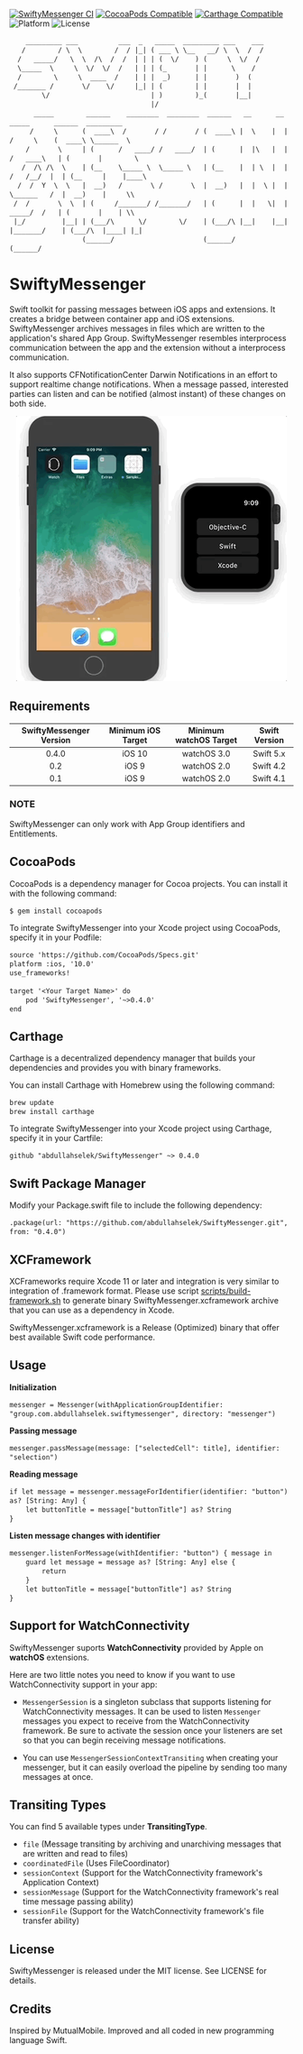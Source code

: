 [![SwiftyMessenger CI](https://github.com/abdullahselek/SwiftyMessenger/workflows/SwiftyMessenger%20CI/badge.svg)](https://github.com/abdullahselek/SwiftyMessenger/actions)
[![CocoaPods Compatible](https://img.shields.io/cocoapods/v/SwiftyMessenger.svg)](http://cocoapods.org/pods/SwiftyMessenger)
[![Carthage Compatible](https://img.shields.io/badge/Carthage-compatible-4BC51D.svg?style=flat)](https://github.com/Carthage/Carthage)
![Platform](https://img.shields.io/cocoapods/p/SwiftyMessenger.svg?style=flat)
![License](https://img.shields.io/dub/l/vibe-d.svg)

```
    _________ ___          ___  _   _____  _________ ___    ___
   /        / \  \        /  / |_| ( ___ \ \__   __/ \  \  /  /
  /   _____/   \  \  /\  /  /  | | | (  \/    ) (     \  \/  /
  \_____  \     \  \/  \/  /   | | | (_       | |      \    /
  /        \     \  ____  /    | | |  _)      | |       )  (
 /_______ /       \/    \/     |_| | (        | |       |  |
        \/                         | )        )_(       |__|
                                   |/
      _____        ______    ________  ________  ______   __      __     _____      ______  _________
     /     \      (  ____\  /       / /       / (  ____\ |  \    |  |   /     \    (  ____\ \______  \
    /       \     | (      /   ____/ /   ____/  | (      |  |\   |  |  /   ____\   | (       |        \
   /  /\ /\  \    | (__    \_____ \  \_____ \   | (__    |  | \  |  | /   /__/  |  | (__     |    |____\
  /  /  Y  \  \   |  __)   /       \ /       \  |  __)   |  |  \ |  | \______   /  |  __)    |     \\
 /  /       \  \  | (     /_______/ /_______/   | (      |  |   \|  |  _____/  /   | (       |    | \\
 |_/         |__| | (___/\      \/        \/    | (___/\ |__|    |__| |_______/    | (___/\  |____| |_|
                  (______/                      (______/                           (______/
```

# SwiftyMessenger

Swift toolkit for passing messages between iOS apps and extensions. It creates a bridge between container app and iOS extensions. SwiftyMessenger archives messages in files which are written to the application's shared App Group. SwiftyMessenger resembles interprocess communication between the app and the extension without a interprocess communication.

It also supports CFNotificationCenter Darwin Notifications in an effort to support realtime change notifications. When a message passed, interested parties can listen and can be notified (almost instant) of these changes on both side.

<p align="center">
	<img src="Resources/SwiftyMessenger.gif") alt="Sample App"/>
</p>

## Requirements

| SwiftyMessenger Version | Minimum iOS Target | Minimum watchOS Target | Swift Version |
|:--------------------:|:---------------------------:|:---------------------------:|:--------------------:|
| 0.4.0 | iOS 10 | watchOS 3.0 | Swift 5.x |
| 0.2 | iOS 9 | watchOS 2.0 | Swift 4.2 |
| 0.1 | iOS 9 | watchOS 2.0 | Swift 4.1 |

### NOTE

SwiftyMessenger can only work with App Group identifiers and Entitlements.

## CocoaPods

CocoaPods is a dependency manager for Cocoa projects. You can install it with the following command:
```
$ gem install cocoapods
```

To integrate SwiftyMessenger into your Xcode project using CocoaPods, specify it in your Podfile:
```
source 'https://github.com/CocoaPods/Specs.git'
platform :ios, '10.0'
use_frameworks!

target '<Your Target Name>' do
	pod 'SwiftyMessenger', '~>0.4.0'
end
```

## Carthage

Carthage is a decentralized dependency manager that builds your dependencies and provides you with binary frameworks.

You can install Carthage with Homebrew using the following command:

```
brew update
brew install carthage
```

To integrate SwiftyMessenger into your Xcode project using Carthage, specify it in your Cartfile:

```
github "abdullahselek/SwiftyMessenger" ~> 0.4.0
```

## Swift Package Manager

Modify your Package.swift file to include the following dependency:

```
.package(url: "https://github.com/abdullahselek/SwiftyMessenger.git", from: "0.4.0")
```

## XCFramework

XCFrameworks require Xcode 11 or later and integration is very similar to integration of .framework format. Please use script [scripts/build-framework.sh](scripts/build-framework.sh) to generate binary SwiftyMessenger.xcframework archive that you can use as a dependency in Xcode.

SwiftyMessenger.xcframework is a Release (Optimized) binary that offer best available Swift code performance.

## Usage

**Initialization**

```
messenger = Messenger(withApplicationGroupIdentifier: "group.com.abdullahselek.swiftymessenger", directory: "messenger")
```

**Passing message**

```
messenger.passMessage(message: ["selectedCell": title], identifier: "selection")
```

**Reading message**

```
if let message = messenger.messageForIdentifier(identifier: "button") as? [String: Any] {
	let buttonTitle = message["buttonTitle"] as? String
}
```

**Listen message changes with identifier**

```
messenger.listenForMessage(withIdentifier: "button") { message in
    guard let message = message as? [String: Any] else {
        return
    }
    let buttonTitle = message["buttonTitle"] as? String
}
```

## Support for WatchConnectivity

SwiftyMessenger suports **WatchConnectivity** provided by Apple on **watchOS** extensions.

Here are two little notes you need to know if you want to use WatchConnectivity support in your app:

- `MessengerSession` is a singleton subclass that supports listening for WatchConnectivity messages. It can be used to listen `Messenger` messages you expect to receive from the WatchConnectivity framework. Be sure to activate the session once your listeners are set so that you can begin receiving message notifications.

- You can use `MessengerSessionContextTransiting` when creating your messenger, but it can easily overload the pipeline by sending too many messages at once.

## Transiting Types

You can find 5 available types under **TransitingType**.

- `file` (Message transiting by archiving and unarchiving messages that are written and read to files)
- `coordinatedFile` (Uses FileCoordinator)
- `sessionContext` (Support for the WatchConnectivity framework's Application Context)
- `sessionMessage` (Support for the WatchConnectivity framework's real time message passing ability)
- `sessionFile` (Support for the WatchConnectivity framework's file transfer ability)

## License

SwiftyMessenger is released under the MIT license. See LICENSE for details.

## Credits

Inspired by MutualMobile. Improved and all coded in new programming language Swift.
